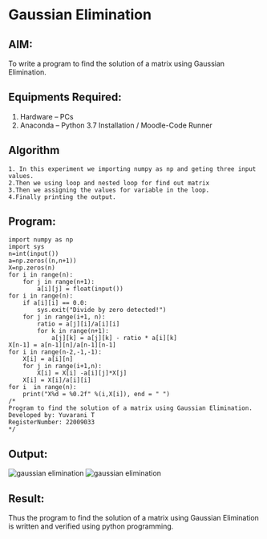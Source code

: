 # Gaussian Elimination

## AIM:
To write a program to find the solution of a matrix using Gaussian Elimination.

## Equipments Required:
1. Hardware – PCs
2. Anaconda – Python 3.7 Installation / Moodle-Code Runner

## Algorithm
```
1. In this experiment we importing numpy as np and geting three input values.
2.Then we using loop and nested loop for find out matrix
3.Then we assigning the values for variable in the loop.
4.Finally printing the output.
```
## Program:
```
import numpy as np
import sys
n=int(input())
a=np.zeros((n,n+1))
X=np.zeros(n)       
for i in range(n):
    for j in range(n+1):
        a[i][j] = float(input())
for i in range(n):
    if a[i][i] == 0.0:
        sys.exit("Divide by zero detected!")
    for j in range(i+1, n):
        ratio = a[j][i]/a[i][i]
        for k in range(n+1):
            a[j][k] = a[j][k] - ratio * a[i][k]
X[n-1] = a[n-1][n]/a[n-1][n-1]
for i in range(n-2,-1,-1):
    X[i] = a[i][n]
    for j in range(i+1,n):
        X[i] = X[i] -a[i][j]*X[j]
    X[i] = X[i]/a[i][i]
for i  in range(n):
    print("X%d = %0.2f" %(i,X[i]), end = " ")
/*
Program to find the solution of a matrix using Gaussian Elimination.
Developed by: Yuvarani T
RegisterNumber: 22009033
*/
```

## Output:
![gaussian elimination]()
![gaussian elimination](https://user-images.githubusercontent.com/121418522/212946567-c358fe09-c657-491c-bf60-859f356ae6e9.png)

## Result:
Thus the program to find the solution of a matrix using Gaussian Elimination is written and verified using python programming.

